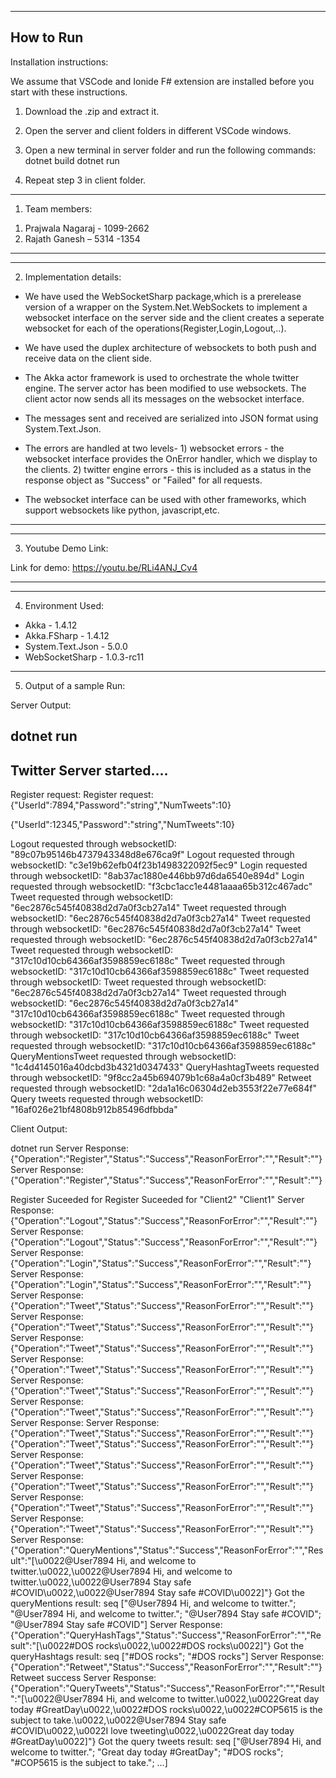 -----------
How to Run
-----------

Installation instructions:

We assume that VSCode and Ionide F# extension are installed before you start with these instructions.

1) Download the .zip and extract it.

2) Open the server and client folders in different VSCode windows.

3) Open a new terminal in server folder and run the following commands:
	dotnet build
	dotnet run

4) Repeat step 3 in client folder.
	
----------------------------------------
1) Team members:
1.	Prajwala Nagaraj -  1099-2662
2.	Rajath Ganesh – 5314 -1354
----------------------------------------

----------------------------------------
2) Implementation details:

- We have used the WebSocketSharp package,which is a prerelease version of a wrapper on the System.Net.WebSockets to implement a websocket
  interface on the server side and the client creates a seperate websocket for each of the operations(Register,Login,Logout,..).

- We have used the duplex architecture of websockets to both push and receive data on the client side.

- The Akka actor framework is used to orchestrate the whole twitter engine. The server actor has been modified to use websockets.
  The client actor now sends all its messages on the websocket interface.

- The messages sent and received are serialized into JSON format using System.Text.Json.

- The errors are handled at two levels- 1) websocket errors - the websocket interface provides the OnError handler, which we 
					display to the clients.
					2) twitter engine errors - this is included as a status in the response object as "Success"
					or "Failed" for all requests.

- The websocket interface can be used with other frameworks, which support websockets like python, javascript,etc.
---------------------------------------
---------------------------------------
3) Youtube Demo Link:

Link for demo:   https://youtu.be/RLi4ANJ_Cv4

---------------------------------------
---------------------------------------
4) Environment Used:

- Akka - 1.4.12
- Akka.FSharp - 1.4.12
- System.Text.Json - 5.0.0
- WebSocketSharp - 1.0.3-rc11

---------------------------------------
5) Output of a sample Run:

Server Output:

dotnet run
-----------------------------------------------
Twitter Server started....
-----------------------------------------------
Register request: Register request: {"UserId":7894,"Password":"string","NumTweets":10} 

{"UserId":12345,"Password":"string","NumTweets":10}

Logout requested through websocketID: "89c07b95146b4737943348d8e676ca9f"
Logout requested through websocketID: "c3e19b62efb04f23b1498322092f5ec9"
Login requested through websocketID: "8ab37ac1880e446bb97d6da6540e894d"
Login requested through websocketID: "f3cbc1acc1e4481aaaa65b312c467adc"
Tweet requested through websocketID: "6ec2876c545f40838d2d7a0f3cb27a14"
Tweet requested through websocketID: "6ec2876c545f40838d2d7a0f3cb27a14"
Tweet requested through websocketID: "6ec2876c545f40838d2d7a0f3cb27a14"
Tweet requested through websocketID: "6ec2876c545f40838d2d7a0f3cb27a14"
Tweet requested through websocketID: "317c10d10cb64366af3598859ec6188c"
Tweet requested through websocketID: "317c10d10cb64366af3598859ec6188c"
Tweet requested through websocketID: Tweet requested through websocketID: "6ec2876c545f40838d2d7a0f3cb27a14"
Tweet requested through websocketID: "6ec2876c545f40838d2d7a0f3cb27a14"
"317c10d10cb64366af3598859ec6188c"
Tweet requested through websocketID: "317c10d10cb64366af3598859ec6188c"
Tweet requested through websocketID: "317c10d10cb64366af3598859ec6188c"
Tweet requested through websocketID: "317c10d10cb64366af3598859ec6188c"
QueryMentionsTweet requested through websocketID: "1c4d4145016a40dcbd3b4321d0347433"
QueryHashtagTweets requested through websocketID: "9f8cc2a45b694079b1c68a4a0cf3b489"
Retweet requested through websocketID: "2da1a16c06304d2eb3553f22e77e684f"
Query tweets requested through websocketID: "16af026e21bf4808b912b85496dfbbda"


Client Output:

dotnet run
Server Response: {"Operation":"Register","Status":"Success","ReasonForError":"","Result":""}Server Response: {"Operation":"Register","Status":"Success","ReasonForError":"","Result":""}

Register Suceeded for Register Suceeded for "Client2"
"Client1"
Server Response: {"Operation":"Logout","Status":"Success","ReasonForError":"","Result":""}
Server Response: {"Operation":"Logout","Status":"Success","ReasonForError":"","Result":""}
Server Response: {"Operation":"Login","Status":"Success","ReasonForError":"","Result":""}
Server Response: {"Operation":"Login","Status":"Success","ReasonForError":"","Result":""}
Server Response: {"Operation":"Tweet","Status":"Success","ReasonForError":"","Result":""}
Server Response: {"Operation":"Tweet","Status":"Success","ReasonForError":"","Result":""}
Server Response: {"Operation":"Tweet","Status":"Success","ReasonForError":"","Result":""}
Server Response: {"Operation":"Tweet","Status":"Success","ReasonForError":"","Result":""}
Server Response: {"Operation":"Tweet","Status":"Success","ReasonForError":"","Result":""}
Server Response: {"Operation":"Tweet","Status":"Success","ReasonForError":"","Result":""}
Server Response: Server Response: {"Operation":"Tweet","Status":"Success","ReasonForError":"","Result":""}
{"Operation":"Tweet","Status":"Success","ReasonForError":"","Result":""}
Server Response: {"Operation":"Tweet","Status":"Success","ReasonForError":"","Result":""}
Server Response: {"Operation":"Tweet","Status":"Success","ReasonForError":"","Result":""}
Server Response: {"Operation":"Tweet","Status":"Success","ReasonForError":"","Result":""}
Server Response: {"Operation":"Tweet","Status":"Success","ReasonForError":"","Result":""}
Server Response: {"Operation":"QueryMentions","Status":"Success","ReasonForError":"","Result":"[\u0022@User7894 Hi, and welcome to twitter.\u0022,\u0022@User7894 Hi, and welcome to twitter.\u0022,\u0022@User7894 Stay safe #COVID\u0022,\u0022@User7894 Stay safe #COVID\u0022]"}
Got the queryMentions result: seq
  ["@User7894 Hi, and welcome to twitter.";
   "@User7894 Hi, and welcome to twitter."; "@User7894 Stay safe #COVID";
   "@User7894 Stay safe #COVID"]
Server Response: {"Operation":"QueryHashTags","Status":"Success","ReasonForError":"","Result":"[\u0022#DOS rocks\u0022,\u0022#DOS rocks\u0022]"}
Got the queryHashtags result: seq ["#DOS rocks"; "#DOS rocks"]
Server Response: {"Operation":"Retweet","Status":"Success","ReasonForError":"","Result":""}
Retweet success
Server Response: {"Operation":"QueryTweets","Status":"Success","ReasonForError":"","Result":"[\u0022@User7894 Hi, and welcome to twitter.\u0022,\u0022Great day today #GreatDay\u0022,\u0022#DOS rocks\u0022,\u0022#COP5615 is the subject to take.\u0022,\u0022@User7894 Stay safe #COVID\u0022,\u0022I love tweeting\u0022,\u0022Great day today #GreatDay\u0022]"}
Got the query tweets result: seq
  ["@User7894 Hi, and welcome to twitter."; "Great day today #GreatDay";
   "#DOS rocks"; "#COP5615 is the subject to take."; ...]
